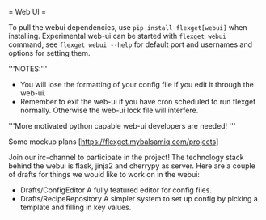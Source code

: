 = Web UI =

To pull the webui dependencies, use `pip install flexget[webui]` when installing. Experimental web-ui can be started with `flexget webui` command, see `flexget webui --help` for default port and usernames and options for setting them.

'''NOTES:'''
- You will lose the formatting of your config file if you edit it through the web-ui.
- Remember to exit the web-ui if you have cron scheduled to run flexget normally. Otherwise the web-ui lock file will interfere.

'''More motivated python capable web-ui developers are needed! '''

Some mockup plans [https://flexget.mybalsamiq.com/projects]

Join our irc-channel to participate in the project! The technology stack behind the webui is flask, jinja2 and cherrypy as server.
Here are a couple of drafts for things we would like to work on in the webui:
- Drafts/ConfigEditor A fully featured editor for config files.
- Drafts/RecipeRepository A simpler system to set up config by picking a template and filling in key values.